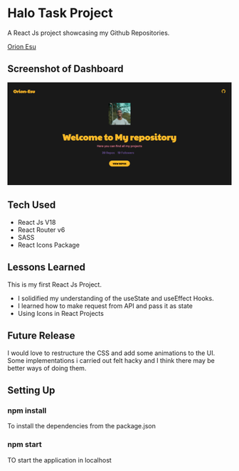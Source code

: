 # Halo Task Project

A React Js project showcasing my Github Repositories.

[Orion Esu](https://altschool-orion-esu.vercel.app/)

## Screenshot of Dashboard

![](./screenshot.png)

## Tech Used
* React Js V18
* React Router v6
* SASS
* React Icons Package

## Lessons Learned
This is my first React Js Project.
* I solidified my understanding of the useState and useEffect Hooks.
* I learned how to make request from API and pass it as state 
* Using Icons in React Projects

## Future Release
I would love to restructure the CSS and add some animations to the UI. Some implementations i carried out felt hacky and I think there may be better ways of doing them.

## Setting Up
### npm install
To install the dependencies from the package.json

### npm start
TO start the application in localhost